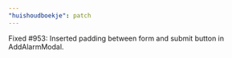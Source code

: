 ```yaml
---
"huishoudboekje": patch
---
```


Fixed #953: Inserted padding between form and submit button in AddAlarmModal.

